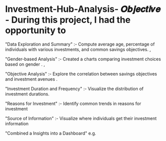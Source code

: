# Investment-Hub-Analysis- 𝑶𝒃𝒋𝒆𝒄𝒕𝒊𝒗𝒆 - During this project, I had the opportunity to 

"Data Exploration and Summary" :- Compute average age, percentage of individuals with various investments, and common savings objectives. , 

"Gender-based Analysis" :- Created a charts comparing investment choices based on gender . ,

"Objective Analysis" :- Explore the correlation between savings objectives and investment avenues . 

"Investment Duration and Frequency" :- Visualize the distribution of investment durations.

"Reasons for Investment" :-  Identify common trends in reasons for investment

"Source of Information" :- Visualize where individuals get their investment information 

"Combined a Insights into a Dashboard" e.g.
